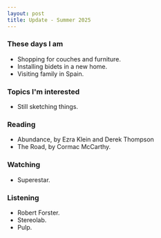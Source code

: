 ```yaml
---
layout: post
title: Update - Summer 2025
---
```


### These days I am

- Shopping for couches and furniture.
- Installing bidets in a new home.
- Visiting family in Spain.

### Topics I'm interested

- Still sketching things.

### Reading

- Abundance, by Ezra Klein and Derek Thompson
- The Road, by Cormac McCarthy.

### Watching

- Superestar.

### Listening

- Robert Forster.
- Stereolab.
- Pulp.
